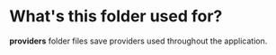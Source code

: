 # What's this folder used for?

**providers** folder files  save providers used throughout the application.